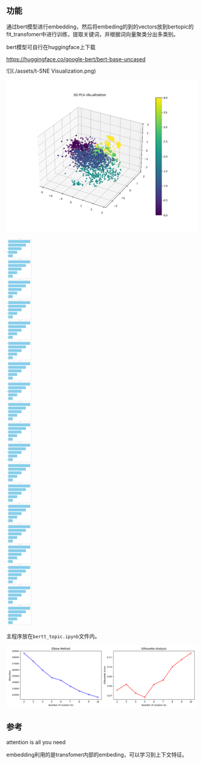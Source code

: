 ## 功能

通过bert模型进行embedding，然后将embeding的到的vectors放到bertopic的fit_transfomer中进行训练，提取关键词，并根据词向量聚类分出多类别。

bert模型可自行在huggingface上下载<bert-base-uncased>

https://huggingface.co/google-bert/bert-base-uncased

![](./assets/t-SNE Visualization.png)

![](./assets/3d_pca_visualization.png)

![](./assets/topkeywords.png)

主程序放在`bertt_topic.ipynb`文件内。

![](./assets/clustering_analysis.png)

## 参考

attention is all you need

embedding利用的是transfomer内部的embeding，可以学习到上下文特征。
